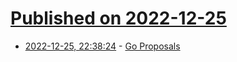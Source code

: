 # [Published on 2022-12-25](index.md)

* [2022-12-25, 22:38:24](https://lobste.rs/s/dsxr2v/go_proposals) - [Go Proposals](https://research.swtch.com/proposals)
